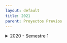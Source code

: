 ```yaml
---
layout: default
title: 2021
parent: Proyectos Previos
---
```


<details>
  <summary>2020 - Semestre 1</summary>

Estas son las entregas correspondientes a la cursada del año 2020, primer semestre.

## Normal Games - "QuilmesPoly":

#### Integrantes

* Lautaro Laghezza
* Gustavo Barreiro
* Lucas Mattera
* Leandro Antúnez

<details>
  <summary>Capturas</summary>
  
  <img src="https://raw.githubusercontent.com/IntroPV/IntroPV.github.io/master/docs/proyectos_previos/imagenes/2021s1-NormalGames-1.png" class="img-responsive" alt="">
  <img src="https://raw.githubusercontent.com/IntroPV/IntroPV.github.io/master/docs/proyectos_previos/imagenes/2021s1-NormalGames-2.png" class="img-responsive" alt="">
</details>

#### Enlaces
- [Windows x64](https://github.com/IntroPV-UNQ/repositorio-proyectos/releases/download/2021s1/2021s1-NormalGames-QuilmesPoly.exe "QuilmesPoly Windows x64")

## 12 Cactus - "Espi and the Rescue Crusade":

#### Integrantes

* Leandro Di Lorenzo
* Inés Sosa
* Facundo Vigo

<details>
  <summary>Capturas</summary>
  
  <img src="https://raw.githubusercontent.com/IntroPV/IntroPV.github.io/master/docs/proyectos_previos/imagenes/2021s1-12Cactus-1.png" class="img-responsive" alt="">
  <img src="https://raw.githubusercontent.com/IntroPV/IntroPV.github.io/master/docs/proyectos_previos/imagenes/2021s1-12Cactus-2.png" class="img-responsive" alt="">
</details>

#### Enlaces
- [Windows](https://github.com/12-cactus/espi-and-the-rescue-crusade/releases/tag/final "Espi and the Rescue Crusade Windows")

## Press F - "Cuvikingo":

#### Integrantes

* Federico Ituarte
* Tehuel Torres Baldi
* Lucas Mur

<details>
  <summary>Capturas</summary>
  
  <img src="https://raw.githubusercontent.com/IntroPV/IntroPV.github.io/master/docs/proyectos_previos/imagenes/2021s1-PressF-1.png" class="img-responsive" alt="">
  <img src="https://raw.githubusercontent.com/IntroPV/IntroPV.github.io/master/docs/proyectos_previos/imagenes/2021s1-PressF-2.png" class="img-responsive" alt="">
</details>

#### Enlaces
- [Windows x64](https://github.com/tehuel/unq-videojuegos-press-f-boss/releases/tag/v1.0 "Cuvikingo Windows x64")

## Compumundohipermegared - "SimCovid":

#### Integrantes

* Jonathan Nicolás Maia
* Juan Cruz Vincenti
* Matias Ezequiel Diaz
* Jonathan Ariel Gutierrez

<details>
  <summary>Capturas</summary>
  
  <img src="https://raw.githubusercontent.com/IntroPV/IntroPV.github.io/master/docs/proyectos_previos/imagenes/2021s1-Compumundohipermegared-1.png" class="img-responsive" alt="">
  <img src="https://raw.githubusercontent.com/IntroPV/IntroPV.github.io/master/docs/proyectos_previos/imagenes/2021s1-Compumundohipermegared-2.png" class="img-responsive" alt="">

#### Enlaces
- [Juego en Navegador](https://compumundohipermegaredunq.github.io/SimCovid-21/ "SimCovid HTML")

## Nullpointers - "The Programmator":

#### Integrantes

* Camila Cintioli
* Gabriel Pasquale
* Jimena Rosato 

<details>
  <summary>Capturas</summary>
  
  <img src="https://raw.githubusercontent.com/IntroPV/IntroPV.github.io/master/docs/proyectos_previos/imagenes/2021s1-Nullpointers-1.png" class="img-responsive" alt="">
  <img src="https://raw.githubusercontent.com/IntroPV/IntroPV.github.io/master/docs/proyectos_previos/imagenes/2021s1-Nullpointers-3.png" class="img-responsive" alt="">
</details>

#### Enlaces
- [Juego en Navegador](https://camilacintioli.github.io/the-progammator/ "The Programmator HTML")

</details>
